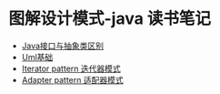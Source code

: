 # 图解设计模式-java 读书笔记


* [Java接口与抽象类区别](/src/main/java/com/izhengyin/design/patterns/oop)
* [Uml基础](/src/main/java/com/izhengyin/design/patterns/uml)
* [Iterator pattern 迭代器模式](/src/main/java/com/izhengyin/design/patterns/iterator)
* [Adapter pattern 适配器模式](/src/main/java/com/izhengyin/design/patterns/adapter)